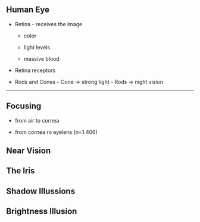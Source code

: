 ## Human Eye

*   Retina - receives the image

    *   color

    *   light levels

    *   massive blood

*   Retina receptors

*   Rods and Cones
    \- Cone -> strong light
    \- Rods -> night vision

***

## Focusing

*   from air to cornea

*   from cornea ro eyelens (n=1.406)

## Near Vision

## The Iris

## Shadow Illussions

## Brightness Illusion

##

